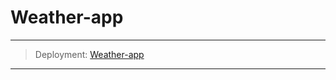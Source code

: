 # Weather-app
---
> Deployment: [Weather-app](https://open-weather-forecast-app.herokuapp.com/)
---
